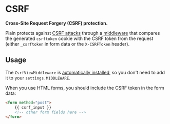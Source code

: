 # CSRF

**Cross-Site Request Forgery (CSRF) protection.**

Plain protects against [CSRF attacks](https://en.wikipedia.org/wiki/Cross-site_request_forgery) through a [middleware](middleware.py) that compares the generated `csrftoken` cookie with the CSRF token from the request (either `_csrftoken` in form data or the `X-CSRFToken` header).

## Usage

The `CsrfViewMiddleware` is [automatically installed](../internal/handlers/base.py#BUILTIN_BEFORE_MIDDLEWARE), so you don't need to add it to your `settings.MIDDLEWARE`.

When you use HTML forms, you should include the CSRF token in the form data:

```html
<form method="post">
    {{ csrf_input }}
    <!-- other form fields here -->
</form>
```
